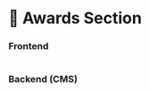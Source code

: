 # 📎 Awards Section

### **Frontend**

<figure><img src="../../.gitbook/assets/charitable-trust-landing-page/Jamnalal Bajaj Sewa Trust Page/" alt=""><figcaption></figcaption></figure>

### Backend (CMS)

<figure><img src="../../.gitbook/assets/charitable-trust-landing-page/j" alt=""><figcaption></figcaption></figure>
